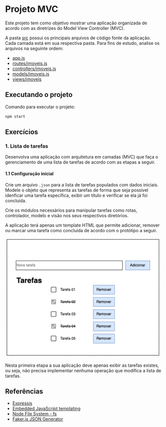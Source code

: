 # Projeto MVC

Este projeto tem como objetivo mostrar uma aplicação organizada de acordo com as diretrizes do Model View Controller (MVC).

A pasta [src](./src) possui os principais arquivos de código fonte da aplicação. Cada camada está em sua respectiva pasta. Para fins de estudo, analise os arquivos na seguinte ordem:

- [app.js](./app.js)
- [routes/imoveis.js](./src/routes/imoveis.js)
- [controllers/imoveis.js](./src/controllers/imoveis.js)
- [models/imoveis.js](./src/models/imoveis.js)
- [views/imoveis](./src/views/imoveis/)

## Executando o projeto

Comando para executar o projeto:

```bash
npm start
```

## Exercícios

### 1. Lista de tarefas

Desenvolva uma aplicação com arquitetura em camadas (MVC) que faça o gerenciamento de uma lista de tarefas de acordo com as etapas a seguir.

#### 1.1 Configuração inicial

Crie um arquivo `.json` para a lista de tarefas populados com dados iniciais. Modele o objeto que representa as tarefas de forma que seja possível idenficar uma tarefa específica, exibir um título e verificar se ela já foi concluída.

Crie os módulos necessários para manipular tarefas como rotas, controlador, modelo e visão nos seus respectivos diretórios.

A aplicação terá apenas um template HTML que permite adicionar, remover ou marcar uma tarefa como concluída de acordo com o protótipo a seguir.

<p align="center">
  <img src="../assets/img/2024-09-12-16-07-23.png"/>
</p>

Nesta primeira etapa a sua aplicação deve apenas exibir as tarefas existes, ou seja, não precisa implementar nenhuma operação que modifica a lista de tarefas.


## Referências
- [Expressjs](https://expressjs.com/)
- [Embedded JavaScript templating](https://ejs.co/)
- [Node File System - fs](https://nodejs.org/api/fs.html)
- [Faker.js JSON Generator](https://faker-generator.netlify.app/)
